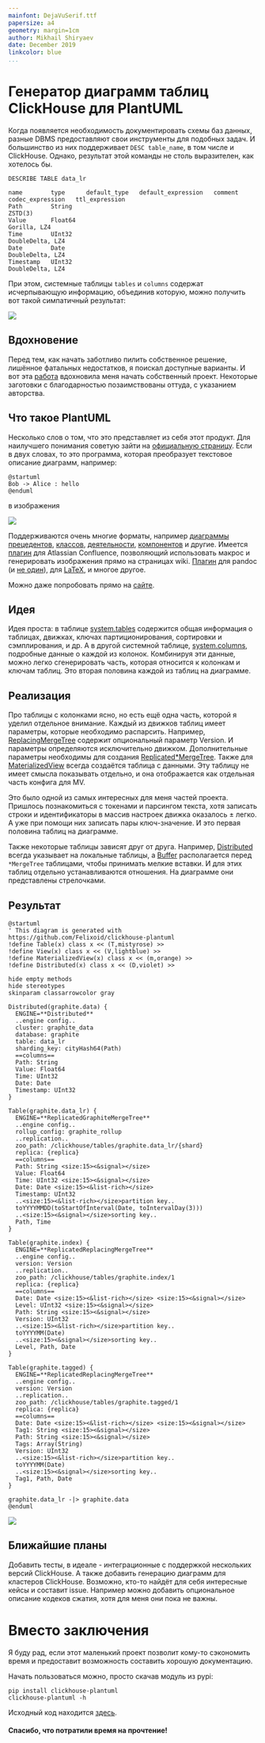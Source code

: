 ```yaml
---
mainfont: DejaVuSerif.ttf
papersize: a4
geometry: margin=1cm
author: Mikhail Shiryaev
date: December 2019
linkcolor: blue
...
```


# Генератор диаграмм таблиц ClickHouse для PlantUML

Когда появляется необходимость документировать схемы баз данных, разные DBMS предоставляют свои инструменты для подобных задач. И большинство из них поддерживает `DESC table_name`, в том числе и ClickHouse. Однако, результат этой команды не столь выразителен, как хотелось бы.

```
DESCRIBE TABLE data_lr

name        type      default_type   default_expression   comment   codec_expression   ttl_expression
Path        String                                                  ZSTD(3)
Value       Float64                                                 Gorilla, LZ4
Time        UInt32                                                  DoubleDelta, LZ4
Date        Date                                                    DoubleDelta, LZ4
Timestamp   UInt32                                                  DoubleDelta, LZ4
```

При этом, системные таблицы `tables` и `columns` содержат исчерпывающую информацию, объединив которую, можно получить вот такой симпатичный результат:

![](https://habrastorage.org/webt/0y/ll/zy/0yllzyq6jf6ybnolejtqmriduww.png)
<cut />

## Вдохновение

Перед тем, как начать заботливо пилить собственное решение, лишённое фатальных недостатков, я поискал доступные варианты. И вот эта [работа](https://www.red-gate.com/simple-talk/sql/sql-tools/automatically-creating-uml-database-diagrams-for-sql-server/) вдохновила меня начать собственный проект. Некоторые заготовки с благодарностью позаимствованы оттуда, с указанием авторства.

## Что такое PlantUML

Несколько слов о том, что это представляет из себя этот продукт. Для наилучшего понимания советую зайти на [официальную страницу](https://plantuml.com/). Если в двух словах, то это программа, которая преобразует текстовое описание диаграмм, например:

```plantuml
@startuml
Bob -> Alice : hello
@enduml
```

в изображения

![](https://habrastorage.org/webt/hj/aa/3e/hjaa3ebwrejbneohh7b0l9vk6gc.png)

Поддерживаются очень многие форматы, например [диаграммы прецедентов](https://plantuml.com/use-case-diagram), [классов](https://plantuml.com/class-diagram), [деятельности](https://plantuml.com/class-diagram), [компонентов](https://plantuml.com/component-diagram) и другие. Имеется [плагин](https://avono-support.atlassian.net/wiki/spaces/PUML/overview) для Atlassian Confluence, позволяющий использовать макрос и генерировать изображения прямо на страницах wiki. [Плагин](https://github.com/timofurrer/pandoc-plantuml-filter) для pandoc (и [не один](https://github.com/kbonne/pandoc-plantuml-filter)), для [LaTeX](https://ctan.org/pkg/plantuml), и многое другое.

Можно даже попробовать прямо на [сайте](http://www.plantuml.com/plantuml/uml/SyfFKj2rKt3CoKnELR1Io4ZDoSa70000).

## Идея

Идея проста: в таблице [system.tables](https://clickhouse.tech/docs/en/operations/system-tables/tables/) содержится общая информация о таблицах, движках, ключах партиционирования, сортировки и сэмплирования, и др. А в другой системной таблице, [system.columns](https://clickhouse.tech/docs/en/operations/system-tables/columns/), подробные данные о каждой из колонок. Комбинируя эти данные, можно легко сгенерировать часть, которая относится к колонкам и ключам таблиц. Это вторая половина каждой из таблиц на диаграмме.

## Реализация

Про таблицы с колонками ясно, но есть ещё одна часть, которой я уделил отдельное внимание. Каждый из движков таблиц имеет параметры, которые необходимо распарсить. Например, [ReplacingMergeTree](https://clickhouse.tech/docs/en/engines/table-engines/mergetree-family/replacingmergetree/) содержит опциональный параметр Version. И параметры определяются исключительно движком. Дополнительные параметры необходимы для создания [Replicated*MergeTree](https://clickhouse.tech/docs/en/engines/table-engines/mergetree-family/replication/#creating-replicated-tables). Также для [MaterializedView](https://clickhouse.tech/docs/en/sql-reference/statements/create/view/#materialized) всегда создаётся таблица с данными. Эту таблицу не имеет смысла показывать отдельно, и она отображается как отдельная часть конфига для MV.

Это было одной из самых интересных для меня частей проекта. Пришлось познакомиться с токенами и парсингом текста, хотя записать строки и идентификаторы в массив настроек движка оказалось ± легко. А уже при помощи них записать пары ключ-значение. И это первая половина таблиц на диаграмме.

Также некоторые таблицы зависят друг от друга. Например, [Distributed](https://clickhouse.tech/docs/en/engines/table-engines/special/distributed/) всегда указывает на локальные таблицы, а [Buffer](https://clickhouse.tech/docs/en/engines/table-engines/special/buffer/) располагается перед `*MergeTree` таблицами, чтобы принимать мелкие вставки. И для этих таблиц отдельно устанавливаются отношения. На диаграмме они представлены стрелочками.

## Результат

<spoiler title="Сгенерированная диаграмма и изображение">

```plantuml
@startuml
' This diagram is generated with https://github.com/Felixoid/clickhouse-plantuml
!define Table(x) class x << (T,mistyrose) >>
!define View(x) class x << (V,lightblue) >>
!define MaterializedView(x) class x << (m,orange) >>
!define Distributed(x) class x << (D,violet) >>

hide empty methods
hide stereotypes
skinparam classarrowcolor gray

Distributed(graphite.data) {
  ENGINE=**Distributed**
  ..engine config..
  cluster: graphite_data
  database: graphite
  table: data_lr
  sharding_key: cityHash64(Path)
  ==columns==
  Path: String
  Value: Float64
  Time: UInt32
  Date: Date
  Timestamp: UInt32
}

Table(graphite.data_lr) {
  ENGINE=**ReplicatedGraphiteMergeTree**
  ..engine config..
  rollup_config: graphite_rollup
  ..replication..
  zoo_path: /clickhouse/tables/graphite.data_lr/{shard}
  replica: {replica}
  ==columns==
  Path: String <size:15><&signal></size>
  Value: Float64
  Time: UInt32 <size:15><&signal></size>
  Date: Date <size:15><&list-rich></size>
  Timestamp: UInt32
  ..<size:15><&list-rich></size>partition key..
  toYYYYMMDD(toStartOfInterval(Date, toIntervalDay(3)))
  ..<size:15><&signal></size>sorting key..
  Path, Time
}

Table(graphite.index) {
  ENGINE=**ReplicatedReplacingMergeTree**
  ..engine config..
  version: Version
  ..replication..
  zoo_path: /clickhouse/tables/graphite.index/1
  replica: {replica}
  ==columns==
  Date: Date <size:15><&list-rich></size> <size:15><&signal></size>
  Level: UInt32 <size:15><&signal></size>
  Path: String <size:15><&signal></size>
  Version: UInt32
  ..<size:15><&list-rich></size>partition key..
  toYYYYMM(Date)
  ..<size:15><&signal></size>sorting key..
  Level, Path, Date
}

Table(graphite.tagged) {
  ENGINE=**ReplicatedReplacingMergeTree**
  ..engine config..
  version: Version
  ..replication..
  zoo_path: /clickhouse/tables/graphite.tagged/1
  replica: {replica}
  ==columns==
  Date: Date <size:15><&list-rich></size> <size:15><&signal></size>
  Tag1: String <size:15><&signal></size>
  Path: String <size:15><&signal></size>
  Tags: Array(String)
  Version: UInt32
  ..<size:15><&list-rich></size>partition key..
  toYYYYMM(Date)
  ..<size:15><&signal></size>sorting key..
  Tag1, Path, Date
}

graphite.data_lr -|> graphite.data
@enduml
```

![](https://habrastorage.org/webt/0y/ll/zy/0yllzyq6jf6ybnolejtqmriduww.png)

</spoiler>

## Ближайшие планы

Добавить тесты, в идеале -  интеграционные с поддержкой нескольких версий ClickHouse. А также добавить генерацию диаграмм для кластеров ClickHouse. Возможно, кто-то найдёт для себя интересные кейсы и составит issue. Например можно добавить опциональное описание кодеков сжатия, хотя для меня они пока не важны.

# Вместо заключения

Я буду рад, если этот маленький проект позволит кому-то сэкономить время и предоставит возможность составить хорошую документацию.

Начать пользоваться можно, просто скачав модуль из pypi:

```
pip install clickhouse-plantuml
clickhouse-plantuml -h
```

Исходный код находится [здесь](http://github.com/Felixoid/clickhouse-plantuml).

#### Спасибо, что потратили время на прочтение!
